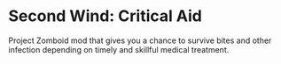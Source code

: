 # Second Wind: Critical Aid
Project Zomboid mod that gives you a chance to survive bites and other infection depending on timely and skillful medical treatment.
